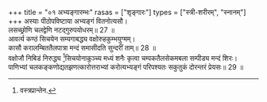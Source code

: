 +++
title = "०१ अभ्यङ्गारम्भः"
rasas = ["शृङ्गारः"]
types = ["स्त्री-शरीरम्", "स्नानम्"]
+++
अस्याः पीठोपविष्टाया अभ्यङ्गं वितनोत्यसौ।  
लसच्छ्रोणि चलद्वेणि नटद्गुरुपयोधरम्॥ 27 ॥  
आवर्त्य कण्ठं सिचयेन सम्यगाबद्ध्य वक्षोरुहकुम्भयुग्मम्।  
कासौ करालम्बिततैलपात्रा मन्दं समासीदति सुन्दरीं ताम्॥ 28 ॥  
वक्षोजौ निबिडं निरुद्ध्य [^3]सिचयोनाकुञ्च्य मध्यं शनैः कृत्वा चम्पकतैलसेकमबला सम्पीड्य मन्दं शिरः।  
पाणिभ्यां चलकङ्कणोद्यतझणत्कारोत्तराभ्यां करोत्यभ्यङ्गं परिपश्यतः सकुतुकं दोरन्तरं प्रेयसः॥ 29 ॥  


[^3]: वस्त्रप्रान्तेन.
 